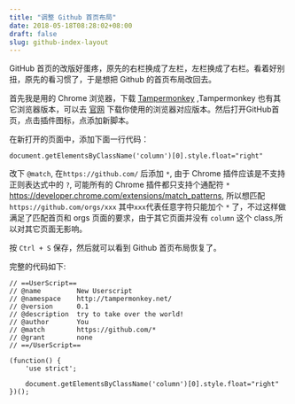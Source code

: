 ```yaml
---
title: "调整 Github 首页布局"
date: 2018-05-18T08:28:02+08:00
draft: false
slug: github-index-layout
---
```


GitHub 首页的改版好蛋疼，原先的右栏换成了左栏，左栏换成了右栏。看着好别扭，原先的看习惯了，于是想把 Github 的首页布局改回去。

首先我是用的 Chrome 浏览器，下载 [Tampermonkey](https://chrome.google.com/webstore/detail/tampermonkey/dhdgffkkebhmkfjojejmpbldmpobfkfo) ,Tampermonkey 也有其它浏览器版本，可以去 [官网](https://tampermonkey.net/) 下载你使用的浏览器对应版本。然后打开GitHub首页，点击插件图标，点添加新脚本。

在新打开的页面中，添加下面一行代码：

```
document.getElementsByClassName('column')[0].style.float="right"
```

改下 `@match`, 在`https://github.com/` 后添加 `*`, 由于 Chrome 插件应该是不支持正则表达式中的 `?`, 可能所有的 Chrome 插件都只支持个通配符 `*` https://developer.chrome.com/extensions/match_patterns, 所以想匹配 `https://github.com/orgs/xxx` 其中`xxx`代表任意字符只能加个 `*` 了，不过这样做满足了匹配首页和 orgs 页面的要求，由于其它页面并没有 `column` 这个 class,所以对其它页面无影响。

按 `Ctrl + S` 保存，然后就可以看到 Github 首页布局恢复了。

完整的代码如下:

```
// ==UserScript==
// @name         New Userscript
// @namespace    http://tampermonkey.net/
// @version      0.1
// @description  try to take over the world!
// @author       You
// @match        https://github.com/*
// @grant        none
// ==/UserScript==

(function() {
    'use strict';

    document.getElementsByClassName('column')[0].style.float="right"
})();
```
